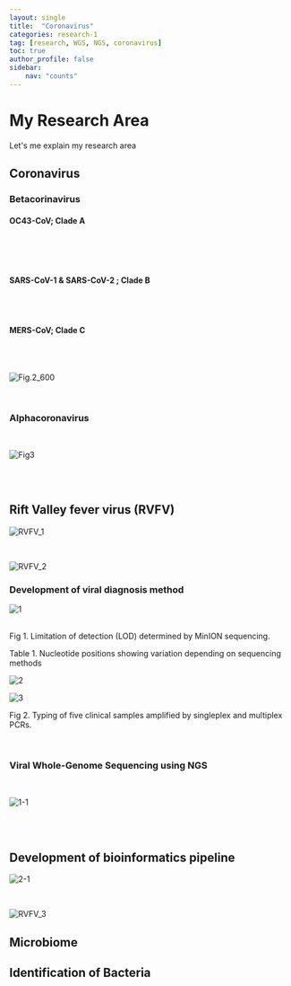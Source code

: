 ```yaml
---
layout: single
title:  "Coronavirus"
categories: research-1
tag: [research, WGS, NGS, coronavirus]
toc: true
author_profile: false
sidebar: 
    nav: "counts"
---
```


# My Research Area 

Let's me explain my research area



## Coronavirus 
### Betacorinavirus
#### OC43-CoV; Clade A
<br/>
<br/>
<br/>

####  SARS-CoV-1 & SARS-CoV-2 ; Clade B
<br/>
<br/>

####  MERS-CoV; Clade C
<br/>

<br/>![Fig.2_600]({{site.url}}/images/23-02-10-Researches/Fig.2_600.jpg)



<br/>



### Alphacoronavirus

<br/>

![Fig3]({{site.url}}/images/23-02-10-Researches/Fig3.png)

<br/>
<br/>



## Rift Valley fever virus (RVFV)

![RVFV_1]({{site.url}}/images/23-02-10-Researches/RVFV_1.png)

<br/>

![RVFV_2]({{site.url}}/images/23-02-10-Researches/RVFV_2.png)

### Development of viral diagnosis method



![1]({{site.url}}/images/23-02-10-Researches/1.png)

<br/>Fig 1. Limitation of detection (LOD) determined by MinION sequencing.

Table 1. Nucleotide positions showing variation depending on sequencing methods

![2]({{site.url}}/images/23-02-10-Researches/2.png)

![3]({{site.url}}/images/23-02-10-Researches/3.png)

Fig 2. Typing of five clinical samples amplified by singleplex and multiplex PCRs.

<br/>



### Viral Whole-Genome Sequencing using NGS
<br/>

![1-1]({{site.url}}/images/23-02-10-Researches/1-1.png)

<br/>
<br/>

## Development of bioinformatics pipeline

![2-1]({{site.url}}/images/23-02-10-Researches/2-1.png)

<br/>

![RVFV_3]({{site.url}}/images/23-02-10-Researches/RVFV_3.png)

## Microbiome


## Identification of Bacteria



